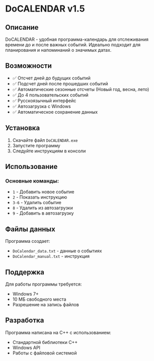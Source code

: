 # DoCALENDAR v1.5

## Описание

DoCALENDAR - удобная программа-календарь для отслеживания времени до и после важных событий. Идеально подходит для планирования и напоминаний о значимых датах.  

## Возможности

- ✅ Отсчет дней до будущих событий  
- ✅ Подсчет дней после прошедших событий  
- ✅ Автоматические сезонные отсчеты (Новый год, весна, лето)  
- ✅ До 4 пользовательских событий  
- ✅ Русскоязычный интерфейс  
- ✅ Автозагрузка с Windows  
- ✅ Автоматическое сохранение данных  

## Установка  

1. Скачайте файл `DoCALENDAR.exe`  
2. Запустите программу  
3. Следуйте инструкциям в консоли  

## Использование  

### Основные команды:  
- `1` - Добавить новое событие  
- `2` - Показать инструкцию  
- `3-6` - Удалить событие  
- `8` - Удалить из автозагрузки  
- `9` - Добавить в автозагрузку  

## Файлы данных  

Программа создает:  
- `DoCalendar_data.txt` - данные о событиях  
- `DoCalendar_manual.txt` - инструкция  

## Поддержка  

Для работы программы требуется:  
- Windows 7+  
- 10 МБ свободного места  
- Разрешение на запись файлов  

## Разработка  

Программа написана на C++ с использованием:  
- Стандартной библиотеки C++  
- Windows API  
- Работы с файловой системой  